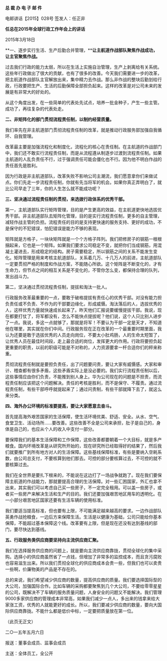 **总 裁 办 电 子 邮 件**

 

电邮讲话【2015】028号         签发人：任正非

**任总在2015年全球行政工作年会上的讲话**

2015年3月18日

**一、逐步实行生活、生产后勤合并管理，****让主航道作战部队聚焦作战成功，让主官聚焦作战。**

过去我们行政的能力太弱，所以在生活上实施自治管理，生产上剥离给有关系统。这些年行政做出了很大的贡献，也有了很多的改善。今天我们需要进一步的改革，把主航道作战部队主官解放出来，集中精力去作战。那么非作战的整块后勤划给行政，行政要把生产、生活的后勤保障全部担负起来。这样的改革是对公司未来的发展是有非常大的好处的。

从这个角度出发，在一些简单的代表处先试点，培养一批金种子，产生一些主管。成功了，再往复杂的代表处走。

 

**二、非矩阵化的部门贯彻流程责任制，以制约经营质量。**

我们率先在非主航道部门贯彻流程责任制的改革，就是推动行政服务部加强自我循环、自我管理。

改革最主要是加强流程化和制度化，流程化的核心在责任制。在主航道的作战部门中，我们还不敢实行流程责任制，而是从流程遵从制逐步过渡到流程责任制。如果主航道的人乱负责任不行，过于强调责任可能会僵化也不行。因为他不明白作战的责任首先是胜利。

因为行政是非主航道部队，改革失败不影响公司主潮流，我们愿意拿你们来做试点。你们先走一步流程责任制，你就有先当将军的机会。如果你真正弄明白了，就比公司早走了三年，你的人生怎么就不能成功呢？

 

**三、坚决通过流程责任制的贯彻，来选拨行政体系的优秀干部。**

第一，主航道部队实行矩阵管理，目的是产生更高的效益，在主航道更快地选拔优秀干部。非主航道部队去矩阵化管理，目的是实行流程责任制，更多的自主管理，减轻作战主管的负担。流程责任的目的是支持更快速的服务支持、更好的成功，不是保守的不犯错误，怕犯错误是能力不够的表现。

矩阵就是方格子，一块块矩阵就是一个个方格子阵列。我们把修房子的钢筋一根根捆起来，它也是一个矩阵。如果我们要求公司稳定不变，就把你们当成钢筋，用混凝土灌进去，形成稳定的结构。房子需要稳定，所以钢筋之间的关系不能发生变化。矩阵管理是用来考核主航道部队，关系着几万、十几万人的前进，主航道部队一定要贯彻严格的制度和作战方案，不能随心所欲。这个矩阵是不断变化的，才有生命力，但节点之间的相互关系是不变化的，不管你怎么变，都保持合理的队列，发出战斗力。

第二，坚决通过贯彻流程责任制，提拔和淘汰一批人。

行政服务改革最重要的一点，要敢于破格提拔有责任心的优秀干部。对没有能力担负责任或不负责、不作为的干部要边缘化，形成威慑。淘汰落后的人，选拔优秀的人，这样优秀力量就快速成长起来了。昨天他们汇报说要缓慢提拔干部。我说，现在都要打仗了，将军都没有，怎么不能快点提拔呢？他们说，这个人只比别人进步了一点。我说，多这一点就够了，那就是将军！不要认为干部一定是天才，不知道他在哪里，其实就在你们中间。行政服务现在正在改革的一个最重要时期里面，我认为还要是敢于选拔优秀的人员走向岗位，不要太小肚鸡肠，人的生命太短暂了，让优秀人员在最佳时间段，走上最合适的岗位，发挥更大的作用。行政将要担负起更重要的职责，以前的职级可能是不对称的，人力资源要拿一杆合适你们的秤来称重。

贯彻流程责任制就是要担负责任，出了问题要问责，要让大家有威慑感。大家和审计、稽查都有很多矛盾，这些矛盾实际上是没必要的。我们实行流程责任制以后，这些事情应由你们负责，不能推到别人身上。华为公司现在的问题是不担责，而流程责任制应该把这个问题解决。责任的考核是胜利，而不是保守、不履责。通过流程责任制，有些干部呼呼就提起来了；通过问责制，有些干部就降下去了，就这么来分类。

 

**四、海外办公环境的标准要提高，要让大家愿意去奋斗。**

首先提高海外艰苦国家的生活保障，使生活环境优美、舒适、安全。从水、空气、食堂卫生、活动场所……要改善。这些改善不全是公司来承担，肚子是自己的，身体是自己的，也应从个人的收入中支付一部分。

要保障我们的基本生活保障和工作保障，这些改善都要朝着一个大目标，就是多产粮食。国内环境改革是从研究所开始的，现在研究所已经取得好的结果了，然后我们就要推广到所有地方对人的生活保障。这些基线保障标准，有些是要纳入空耗系数，由公司总支付，不要核算到他们那去。可控的部分要核算过去，不可控的就不要核算过去。

我们在全世界是要扎下根来的，不能说在这边打了一场战争就跑了。现在我们要保障主航道的作战能力，那就要提高合理的生活保障。对一些汇困国家，外汇也拿不出来，其实我们可以考虑自己买一些房子，不一定完全租用。可以盖一些房子，或者买一些房产来解决生活和生产的目的。我们还要加强艰苦地区用车的透明化。在一小部分艰苦地区国家还要有生活车辆的使用标准。

我们要适当提高标准，但也要有上限，不可能满足越来越高的要求。一边作战部队英勇作战抢粮食，一边后方来保障生活。生活是以健康为基础，公司只能给你基本保障，不能超过基本保障这个线。改革要有上限，但是现在还没有达到基线的部门，要尽快达到基线。

 

**五、行政服务类供应商要坚持向主流供应商汇聚。**

我们在选择服务供应商的问题上，就是要向主流供应商靠拢，贯彻全球化的集中采购。选择小的供应商虽然省了一点钱，但增加了非常多的监控成本，而且贪污腐败也容易滋生出来。所以我们贯彻全球化的供应商成本会贵一些，但我们也可以卖贵一些啊，价廉物美的产品是不存在的。

总的来说，我们希望减少供应商的数量，提高供应商的质量。我们要选择国际型的大公司，加强国际合作。比如车辆的采购都要聚焦到几个大公司，不要给零零星星的公司，既解决不了车辆的服务质量问题，人身安全的问题又不能解决。我们管理9000多家供应商的管理成本非常高，如果我们减少一点人，多出来的钱拿来给大家涨工资，优秀的人就能更好的成长。所以，我们要减少供应商的数量，要向大国际供应商靠拢。不能什么都是低价中标，一定要把质量放在第一位。

 

（此页无正文）

 

 

 

 

 

 

 

 

 

 

 

 

 

 

 

 

二○一五年五月六日

 

报送：董事会成员、监事会成员

主送：全体员工，全公开